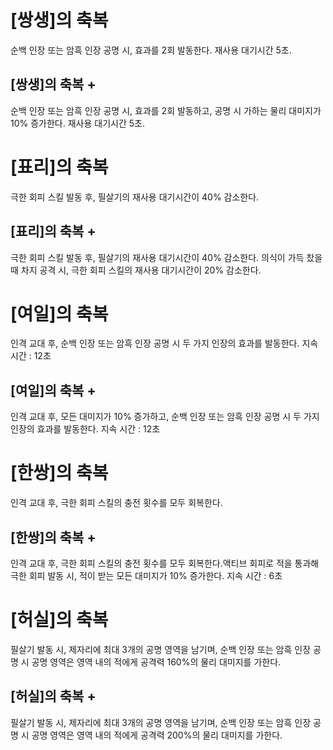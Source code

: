 # [쌍생]의 축복

순백 인장 또는 암흑 인장 공명 시, 효과를 2회 발동한다. 재사용 대기시간 5초.

## [쌍생]의 축복 +

순백 인장 또는 암흑 인장 공명 시, 효과를 2회 발동하고, 공명 시 가하는 물리 대미지가 10% 증가한다. 재사용 대기시간 5초.

# [표리]의 축복

극한 회피 스킬 발동 후, 필살기의 재사용 대기시간이 40% 감소한다.

## [표리]의 축복 +

극한 회피 스킬 발동 후, 필살기의 재사용 대기시간이 40% 감소한다. 의식이 가득 찼을 때 차지 공격 시, 극한 회피 스킬의 재사용 대기시간이 20% 감소한다.

# [여일]의 축복

인격 교대 후, 순백 인장 또는 암흑 인장 공명 시 두 가지 인장의 효과를 발동한다. 지속 시간 : 12초

## [여일]의 축복 +

인격 교대 후, 모든 대미지가 10% 증가하고, 순백 인장 또는 암흑 인장 공명 시 두 가지 인장의 효과를 발동한다. 지속 시간 : 12초

# [한쌍]의 축복

인격 교대 후, 극한 회피 스킬의 충전 횟수를 모두 회복한다.

## [한쌍]의 축복 +

인격 교대 후, 극한 회피 스킬의 충전 횟수를 모두 회복한다.액티브 회피로 적을 통과해 극한 회피 발동 시, 적이 받는 모든 대미지가 10% 증가한다. 지속 시간 : 6초

# [허실]의 축복

필살기 발동 시, 제자리에 최대 3개의 공명 영역을 남기며, 순백 인장 또는 암흑 인장 공명 시 공명 영역은 영역 내의 적에게 공격력 160%의 물리 대미지를 가한다.

## [허실]의 축복 +

필살기 발동 시, 제자리에 최대 3개의 공명 영역을 남기며, 순백 인장 또는 암흑 인장 공명 시 공명 영역은 영역 내의 적에게 공격력 200%의 물리 대미지를 가한다.
